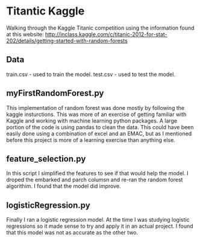 Titantic Kaggle
===============
Walking through  the Kaggle Titanic competition using the information found at this website:
http://inclass.kaggle.com/c/titanic-2012-for-stat-202/details/getting-started-with-random-forests

Data
----
train.csv - used to train the model.
test.csv - used to test the model.

myFirstRandomForest.py
----------------------
This implementation of random forest was done mostly by following the kaggle insturctions. This was more of an exercise of getting familiar with Kaggle and working with machine learning python packages.
A large portion of the code is using pandas to clean the data. This could have been easily done using a combination of excel and an EMAC, but as I mentioned before this project is more of a learning exercise than anything else.

feature_selection.py
----------------------
In this script I simplified the features to see if that would help the model. I droped the embarked and parch columsn and re-ran the random forest algorithim. I found that the model did improve.

logisticRegression.py
----------------------
Finally I ran a logistic regression model. At the time I was studying logistic regressions so it made sense to try and apply it in an actual project. I found that this model was not as accurate as the other two.
